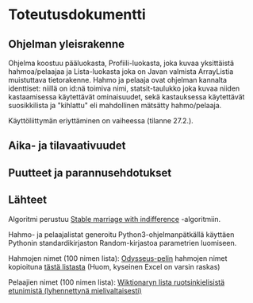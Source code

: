 # Toteutusdokumentti

## Ohjelman yleisrakenne

Ohjelma koostuu pääluokasta, Profiili-luokasta, joka kuvaa yksittäistä hahmoa/pelaajaa ja Lista-luokasta joka on Javan valmista ArrayListia muistuttava tietorakenne. Hahmo ja pelaaja ovat ohjelman kannalta identtiset: niillä on id:nä toimiva nimi, statsit-taulukko joka kuvaa niiden kastaamisessa käytettävät ominaisuudet, sekä kastauksessa käytettävät suosikkilista ja "kihlattu" eli mahdollinen mätsätty hahmo/pelaaja.

Käyttöliittymän eriyttäminen on vaiheessa (tilanne 27.2.).

## Aika- ja tilavaativuudet

## Puutteet ja parannusehdotukset

## Lähteet

Algoritmi perustuu [Stable marriage with indifference](https://en.wikipedia.org/wiki/Stable_marriage_with_indifference) -algoritmiin.

Hahmo- ja pelaajalistat generoitu Python3-ohjelmanpätkällä käyttäen Pythonin standardikirjaston Random-kirjastoa parametrien luomiseen.

Hahmojen nimet (100 nimen lista):
[Odysseus-pelin](https://drive.google.com/drive/folders/1niTz3oFzJ1N5eJWz9Jh6Y2gDT2SMjTrI) hahmojen nimet kopioituna [tästä listasta](https://docs.google.com/spreadsheets/d/1NGnezEMCPD4EtBjMlA4Tg0ZSKoH4Fuo7F0Kfos_WwIo/edit?usp=drive_web&ouid=103489600517709596079) (Huom, kyseinen Excel on varsin raskas)

Pelaajien nimet (100 nimen lista):
[Wiktionaryn lista ruotsinkielisistä etunimistä (lyhennettynä mielivaltaisesti)](https://en.wiktionary.org/wiki/Appendix:Swedish_given_names)

